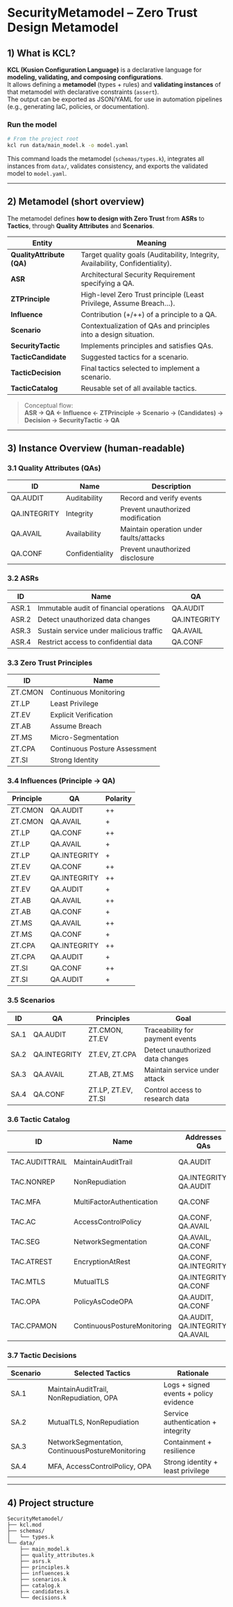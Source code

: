 # SecurityMetamodel – Zero Trust Design Metamodel

## 1) What is KCL?
**KCL (Kusion Configuration Language)** is a declarative language for **modeling, validating, and composing configurations**.  
It allows defining a **metamodel** (types + rules) and **validating instances** of that metamodel with declarative constraints (`assert`).  
The output can be exported as JSON/YAML for use in automation pipelines (e.g., generating IaC, policies, or documentation).

### Run the model
```bash
# From the project root
kcl run data/main_model.k -o model.yaml
```
This command loads the metamodel (`schemas/types.k`), integrates all instances from `data/`, validates consistency, and exports the validated model to `model.yaml`.

---

## 2) Metamodel (short overview)
The metamodel defines **how to design with Zero Trust** from **ASRs** to **Tactics**, through **Quality Attributes** and **Scenarios**.

| Entity | Meaning |
|---------|----------|
| **QualityAttribute (QA)** | Target quality goals (Auditability, Integrity, Availability, Confidentiality). |
| **ASR** | Architectural Security Requirement specifying a QA. |
| **ZTPrinciple** | High-level Zero Trust principle (Least Privilege, Assume Breach…). |
| **Influence** | Contribution (+/++) of a principle to a QA. |
| **Scenario** | Contextualization of QAs and principles into a design situation. |
| **SecurityTactic** | Implements principles and satisfies QAs. |
| **TacticCandidate** | Suggested tactics for a scenario. |
| **TacticDecision** | Final tactics selected to implement a scenario. |
| **TacticCatalog** | Reusable set of all available tactics. |

> Conceptual flow:  
> **ASR → QA ← Influence ← ZTPrinciple → Scenario → (Candidates) → Decision → SecurityTactic → QA**

---

## 3) Instance Overview (human-readable)

### 3.1 Quality Attributes (QAs)
| ID | Name | Description |
|----|------|--------------|
| QA.AUDIT | Auditability | Record and verify events |
| QA.INTEGRITY | Integrity | Prevent unauthorized modification |
| QA.AVAIL | Availability | Maintain operation under faults/attacks |
| QA.CONF | Confidentiality | Prevent unauthorized disclosure |

### 3.2 ASRs
| ID | Name | QA |
|----|------|----|
| ASR.1 | Immutable audit of financial operations | QA.AUDIT |
| ASR.2 | Detect unauthorized data changes | QA.INTEGRITY |
| ASR.3 | Sustain service under malicious traffic | QA.AVAIL |
| ASR.4 | Restrict access to confidential data | QA.CONF |

### 3.3 Zero Trust Principles
| ID | Name |
|----|------|
| ZT.CMON | Continuous Monitoring |
| ZT.LP | Least Privilege |
| ZT.EV | Explicit Verification |
| ZT.AB | Assume Breach |
| ZT.MS | Micro-Segmentation |
| ZT.CPA | Continuous Posture Assessment |
| ZT.SI | Strong Identity |

### 3.4 Influences (Principle → QA)
| Principle | QA | Polarity |
|------------|----|----------|
| ZT.CMON | QA.AUDIT | ++ |
| ZT.CMON | QA.AVAIL | + |
| ZT.LP | QA.CONF | ++ |
| ZT.LP | QA.AVAIL | + |
| ZT.LP | QA.INTEGRITY | + |
| ZT.EV | QA.CONF | ++ |
| ZT.EV | QA.INTEGRITY | ++ |
| ZT.EV | QA.AUDIT | + |
| ZT.AB | QA.AVAIL | ++ |
| ZT.AB | QA.CONF | + |
| ZT.MS | QA.AVAIL | ++ |
| ZT.MS | QA.CONF | + |
| ZT.CPA | QA.INTEGRITY | ++ |
| ZT.CPA | QA.AUDIT | + |
| ZT.SI | QA.CONF | ++ |
| ZT.SI | QA.AUDIT | + |

### 3.5 Scenarios
| ID | QA | Principles | Goal |
|----|----|-------------|------|
| SA.1 | QA.AUDIT | ZT.CMON, ZT.EV | Traceability for payment events |
| SA.2 | QA.INTEGRITY | ZT.EV, ZT.CPA | Detect unauthorized data changes |
| SA.3 | QA.AVAIL | ZT.AB, ZT.MS | Maintain service under attack |
| SA.4 | QA.CONF | ZT.LP, ZT.EV, ZT.SI | Control access to research data |

### 3.6 Tactic Catalog
| ID | Name | Addresses QAs | Implements Principles |
|----|------|---------------|------------------------|
| TAC.AUDITTRAIL | MaintainAuditTrail | QA.AUDIT | ZT.CMON, ZT.EV |
| TAC.NONREP | NonRepudiation | QA.INTEGRITY, QA.AUDIT | ZT.EV |
| TAC.MFA | MultiFactorAuthentication | QA.CONF | ZT.EV, ZT.SI |
| TAC.AC | AccessControlPolicy | QA.CONF, QA.AVAIL | ZT.LP, ZT.EV |
| TAC.SEG | NetworkSegmentation | QA.AVAIL, QA.CONF | ZT.MS, ZT.AB |
| TAC.ATREST | EncryptionAtRest | QA.CONF, QA.INTEGRITY | ZT.EV |
| TAC.MTLS | MutualTLS | QA.INTEGRITY, QA.CONF | ZT.EV |
| TAC.OPA | PolicyAsCodeOPA | QA.AUDIT, QA.CONF | ZT.EV, ZT.LP |
| TAC.CPAMON | ContinuousPostureMonitoring | QA.AUDIT, QA.INTEGRITY, QA.AVAIL | ZT.CMON, ZT.CPA |

### 3.7 Tactic Decisions
| Scenario | Selected Tactics | Rationale |
|-----------|------------------|------------|
| SA.1 | MaintainAuditTrail, NonRepudiation, OPA | Logs + signed events + policy evidence |
| SA.2 | MutualTLS, NonRepudiation | Service authentication + integrity |
| SA.3 | NetworkSegmentation, ContinuousPostureMonitoring | Containment + resilience |
| SA.4 | MFA, AccessControlPolicy, OPA | Strong identity + least privilege |

---

## 4) Project structure
```
SecurityMetamodel/
├── kcl.mod
├── schemas/
│   └── types.k
└── data/
    ├── main_model.k
    ├── quality_attributes.k
    ├── asrs.k
    ├── principles.k
    ├── influences.k
    ├── scenarios.k
    ├── catalog.k
    ├── candidates.k
    └── decisions.k
```
